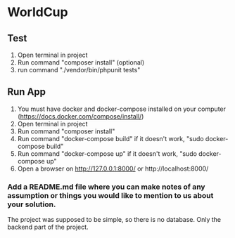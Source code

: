 # WorldCup

## Test

1. Open terminal in project
2. Run command "composer install" (optional)
3. run command "./vendor/bin/phpunit tests"

## Run App

1. You must have docker and docker-compose installed on your computer (https://docs.docker.com/compose/install/)
2. Open terminal in project
3. Run command "composer install"
4. Run command "docker-compose build" if it doesn't work, "sudo docker-compose build"
5. Run command "docker-compose up" if it doesn't work, "sudo docker-compose up"
6. Open a browser on http://127.0.0.1:8000/ or http://localhost:8000/


### Add a README.md file where you can make notes of any assumption or things you would like to mention to us about your solution.

The project was supposed to be simple, so there is no database.
Only the backend part of the project.
